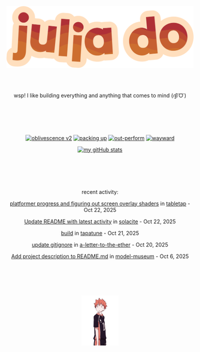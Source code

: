 <div align="center">
<img src="images/redYellowName_lightBeige.png" width="500">

<br></br>

<p>wsp! I like building everything and anything that comes to mind (ദ്ദി˙ᗜ˙)</p>

<br></br><br></br>

<!-- repo cards!! -->
[![oblivescence v2](https://github-readme-stats.vercel.app/api/pin/?username=solacite&repo=oblivescence-v2&theme=slateorange&hide_border=true&description_lines_count=2)](https://github.com/anuraghazra/github-readme-stats)
[![packing up](https://github-readme-stats.vercel.app/api/pin/?username=solacite&repo=packing-up&theme=slateorange&hide_border=true&description_lines_count=2)](https://github.com/anuraghazra/github-readme-stats)
[![out-perform](https://github-readme-stats.vercel.app/api/pin/?username=solacite&repo=out-perform&theme=slateorange&hide_border=true&description_lines_count=2)](https://github.com/anuraghazra/github-readme-stats)
[![wayward](https://github-readme-stats.vercel.app/api/pin/?username=solacite&repo=wayward&theme=slateorange&hide_border=true&description_lines_count=2)](https://github.com/anuraghazra/github-readme-stats)

[![my gitHub stats](https://github-readme-stats.vercel.app/api?username=solacite&theme=slateorange&hide_border=true&bg_color=00000000&hide=prs)](https://github.com/anuraghazra/github-readme-stats)

<br></br><br></br>

<!-- RECENT_ACTIVITY_START -->
recent activity:

[platformer progress and figuring out screen overlay shaders](https://github.com/solacite/tabletap/commit/78d86591873da19f002b9df8b3c22fc7d23486c7) in [tabletap](https://github.com/solacite/tabletap) - Oct 22, 2025

[Update README with latest activity](https://github.com/solacite/solacite/commit/d298acc4ac5fb3b53dfc835c7519b5efe1a0bbde) in [solacite](https://github.com/solacite/solacite) - Oct 22, 2025

[build](https://github.com/solacite/tapatune/commit/8bd5138b038f30eef2bb02d2cba59a6a0cad222c) in [tapatune](https://github.com/solacite/tapatune) - Oct 21, 2025

[update gitignore](https://github.com/solacite/a-letter-to-the-ether/commit/c999a6b0ad8c6dc6f3466ae814ab47b0e6f723c5) in [a-letter-to-the-ether](https://github.com/solacite/a-letter-to-the-ether) - Oct 20, 2025

[Add project description to README.md](https://github.com/solacite/model-museum/commit/4cc14427d39cdfcce2cccf2a1c468d88c9cd2fe0) in [model-museum](https://github.com/solacite/model-museum) - Oct 6, 2025


<!-- RECENT_ACTIVITY_END -->

</div>

<br></br><br></br>

<div align="center">
    <img src="images/hinata.gif" width="100">
</div>
